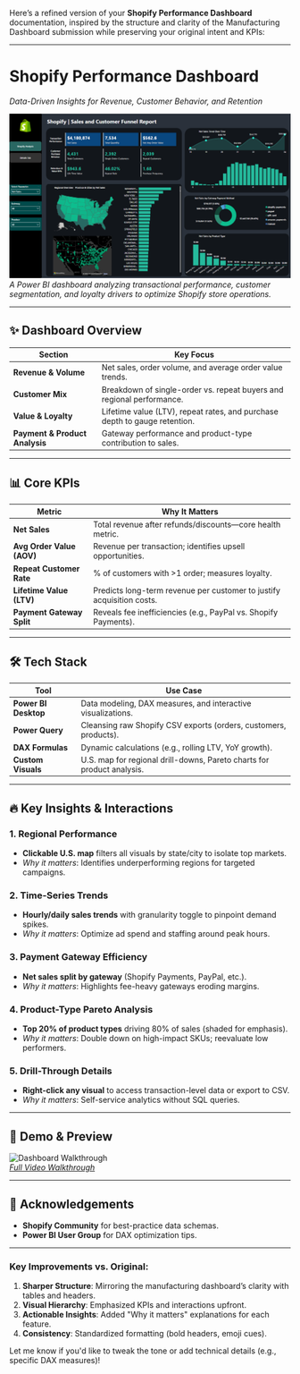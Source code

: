 Here’s a refined version of your **Shopify Performance Dashboard** documentation, inspired by the structure and clarity of the Manufacturing Dashboard submission while preserving your original intent and KPIs:

---

# **Shopify Performance Dashboard**  
*Data-Driven Insights for Revenue, Customer Behavior, and Retention*  

![Dashboard Overview](Images/Shopify_Analysis_Dashboard.png)  
*A Power BI dashboard analyzing transactional performance, customer segmentation, and loyalty drivers to optimize Shopify store operations.*  

---

## ✨ **Dashboard Overview**  

| **Section**               | **Key Focus**                                                                 |
|---------------------------|-------------------------------------------------------------------------------|
| **Revenue & Volume**      | Net sales, order volume, and average order value trends.                      |
| **Customer Mix**          | Breakdown of single-order vs. repeat buyers and regional performance.         |
| **Value & Loyalty**       | Lifetime value (LTV), repeat rates, and purchase depth to gauge retention.    |
| **Payment & Product Analysis** | Gateway performance and product-type contribution to sales.               |

---

## 📊 **Core KPIs**  

| **Metric**                  | **Why It Matters**                                                                 |
|-----------------------------|-----------------------------------------------------------------------------------|
| **Net Sales**               | Total revenue after refunds/discounts—core health metric.                         |
| **Avg Order Value (AOV)**   | Revenue per transaction; identifies upsell opportunities.                         |
| **Repeat Customer Rate**    | % of customers with >1 order; measures loyalty.                                   |
| **Lifetime Value (LTV)**    | Predicts long-term revenue per customer to justify acquisition costs.             |
| **Payment Gateway Split**   | Reveals fee inefficiencies (e.g., PayPal vs. Shopify Payments).                   |

---

## 🛠️ **Tech Stack**  

| **Tool**               | **Use Case**                                                                |
|------------------------|----------------------------------------------------------------------------|
| **Power BI Desktop**   | Data modeling, DAX measures, and interactive visualizations.               |
| **Power Query**        | Cleansing raw Shopify CSV exports (orders, customers, products).           |
| **DAX Formulas**       | Dynamic calculations (e.g., rolling LTV, YoY growth).                      |
| **Custom Visuals**     | U.S. map for regional drill-downs, Pareto charts for product analysis.     |

---

## 🔥 **Key Insights & Interactions**  

### **1. Regional Performance**  
- **Clickable U.S. map** filters all visuals by state/city to isolate top markets.  
- *Why it matters*: Identifies underperforming regions for targeted campaigns.  

### **2. Time-Series Trends**  
- **Hourly/daily sales trends** with granularity toggle to pinpoint demand spikes.  
- *Why it matters*: Optimize ad spend and staffing around peak hours.  

### **3. Payment Gateway Efficiency**  
- **Net sales split by gateway** (Shopify Payments, PayPal, etc.).  
- *Why it matters*: Highlights fee-heavy gateways eroding margins.  

### **4. Product-Type Pareto Analysis**  
- **Top 20% of product types** driving 80% of sales (shaded for emphasis).  
- *Why it matters*: Double down on high-impact SKUs; reevaluate low performers.  

### **5. Drill-Through Details**  
- **Right-click any visual** to access transaction-level data or export to CSV.  
- *Why it matters*: Self-service analytics without SQL queries.  

---

## 🎥 **Demo & Preview**  
![Dashboard Walkthrough](Images/Shopify_Dashboard_GIF.gif)  
*[Full Video Walkthrough](https://youtu.be/your-link-here)*  

---

## 🙌 **Acknowledgements**  
- **Shopify Community** for best-practice data schemas.  
- **Power BI User Group** for DAX optimization tips.  

--- 

### **Key Improvements vs. Original**:  
1. **Sharper Structure**: Mirroring the manufacturing dashboard’s clarity with tables and headers.  
2. **Visual Hierarchy**: Emphasized KPIs and interactions upfront.  
3. **Actionable Insights**: Added "Why it matters" explanations for each feature.  
4. **Consistency**: Standardized formatting (bold headers, emoji cues).  

Let me know if you'd like to tweak the tone or add technical details (e.g., specific DAX measures)!
